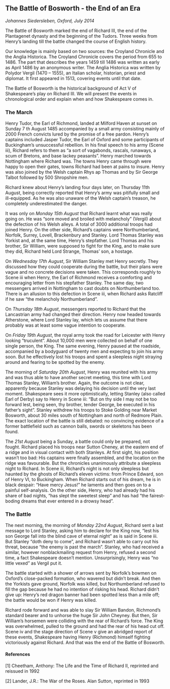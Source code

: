 
## The Battle of Bosworth - the End of an Era


*Johannes Siedersleben, Oxford, July 2014*

The Battle of Bosworth marked the end of Richard III, the end of the Plantagenet dynasty and the beginning of the Tudors. Three weeks from Henry’s landing till the battle changed the course of English
history.

Our knowledge is mainly based on two sources: the Croyland Chronicle and the Anglia Historica. The
Croyland Chronicle covers the period from 655 to 1486. The part that describes the years 1459 till
1486 was written as early as April 1486 by an anonymous writer. The Anglia Historica was written by
Polydor Vergil (1470 – 1555), an Italian scholar, historian, priest and diplomat. It first appeared in
1513, covering events until that date.

The Battle of Bosworth is the historical background of Act V of Shakespeare’s play on Richard III. We
will present the events in chronological order and explain when and how Shakespeare comes in.

### The March
Henry Tudor, the Earl of Richmond, landed at Milford Haven at sunset on Sunday 7
th August 1485 accompanied by a small army consisting mainly of 2000 French convicts lured by the promise of a free
pardon. Henry’s captains included Jasper Tudor, the Earl of Oxford and some participants of Buckingham’s unsuccessful rebellion. In his final speech to his army (Scene iii), Richard refers to them as “a
sort of vagabonds, rascals, runaways, a scum of Bretons, and base lackey peasants”. Henry marched
towards Nottingham where Richard was. The towns Henry came through were happy to open their
gates, towns Richard had been at pains to insure. Henry was also joined by the Welsh captain Rhys ap
Thomas and by Sir George Talbot followed by 500 Shropshire men.

Richard knew about Henry’s landing four days later, on Thursday 11th August, being correctly reported that Henry’s army was pitifully small and ill-equipped. As he was also unaware of the Welsh
captain’s treason, he completely underestimated the danger.

It was only on *Monday 15th August* that Richard learnt what was really going on. He was “sore moved
and broiled with melancholy” (Vergil) about the defection of his Welsh alleys. A total of 3000 additional troops had joined Henry. On the other side, Richard’s captains were Northumberland, Norfolk,
Surrey, Lovell, Brackenbury and Stanley. Lord Thomas Stanley was Yorkist and, at the same time,
Henry’s stepfather. Lord Thomas and his brother, Sir William, were supposed to fight for the King,
and to make sure they did, Richard held Lord Strange, Thomas’ son, a hostage.

On *Wednesday 17th August*, Sir William Stanley met Henry secretly. They discussed how they could
cooperate during the battle, but their plans were vague and no concrete decisions were taken. This
corresponds roughly to Scene iii when Henry, the Earl of Richmond receives a comforting and encouraging letter from his stepfather Stanley. The same day, two messengers arrived in Nottingham to
cast doubts on Northumberland too. There is an allusion to this defection in Scene iii, when Richard
asks Ratcliff if he saw “the melancholy Northumberland”.

On *Thursday 18th August*, messengers reported to Richard that the Lancastrian army had changed
their direction. Henry now headed towards Atherstone, where Lord Stanley lay, which lets us assume
that there probably was at least some vague intention to cooperate.

On *Friday 19th August*, the royal army took the road for Leicester with Henry looking “truculent”.
About 10,000 men were collected on behalf of one single person, the King. The same evening, Henry
paused at the roadside, accompanied by a bodyguard of twenty men and expecting to join his army
soon. But he effectively lost his troops and spent a sleepless night straying around and fearing to be
spotted by the enemy.

The morning of *Saturday 20th August*, Henry was reunited with his army and was thus able to have
another secret meeting, this time with Lord Thomas Stanley, William’s brother. Again, the outcome is
not clear, apparently because Stanley was delaying his decision until the very last moment. Shakespeare sees it more optimistically, letting Stanley (also called Earl of Derby) say to Henry in Scene iii:
“But on thy side I may not be too forward lest, being seen, thy brother, tender George, be executed
in his father’s sight”. Stanley withdrew his troops to Stoke Golding near Market Bosworth, about 30
miles south of Nottingham and north of Redmore Plain. The exact location of the battle is still debated: no convincing evidence of a former battlefield such as cannon balls, swords or skeletons has
been found.

The *21st August* being a Sunday, a battle could only be prepared, not fought. Richard placed his
troops near Sutton Cheney, at the eastern end of a ridge and in visual contact with both Stanleys. At
first sight, his position wasn’t too bad: His captains were finally assembled, and the location on the
ridge was favourable. But the chronicles unanimously attribute a sleepless night to Richard. In Scene
iii, Richard’s night is not only sleepless but haunted by the ghosts of Richard’s eleven victims: from
Prince Edward, son of Henry VI, to Buckingham. When Richard starts out of his dream, he is in black
despair: “Have mercy Jesus!” he laments and then goes on to a painful self-analysis. On the other
side, Henry, who had already had his share of bad nights, “has slept the sweetest sleep” and has had
“the fairest-boding dreams that ever entered in a drowsy head”.

### The Battle
The next morning, the morning of *Monday 22nd August*, Richard sent a last message to Lord Stanley,
asking him to declare for the King now, “lest his son George fall into the blind cave of eternal night”
as is said in Scene iii. But Stanley “doth deny to come”, and Richard wasn’t able to carry out his
threat, because “the enemy is past the march”. Stanley, who had received a similar, however nonblackmailing request from Henry, 
refused a second time, a fact Shakespeare doesn’t mention. Unsurprisingly, Henry was “no little vexed” as Vergil put it.

The battle started with a shower of arrows sent by Norfolk’s bowmen on Oxford’s close-packed formation, 
who wavered but didn’t break. And then the Yorkists gave ground, Norfolk was killed, but
Northumberland refused to fill the gap because he had no intention of risking his head. Richard
didn’t give up: Henry’s red dragon banner had been spotted less than a mile off; the battle would be
won if Henry was killed.

Richard rode forward and was able to slay Sir William Bandon, Richmond’s standard bearer and to
unhorse the huge Sir John Cheyney. But then, Sir William’s horsemen were colliding with the rear of
Richard’s force. The King was overwhelmed, pulled to the ground and had the rear of his head cut
off. Scene iv and the stage direction of Scene v give an abridged report of these events, Shakespeare
having Henry (Richmond) himself fighting victoriously against Richard. And that was the end of the
Battle of Bosworth.

#### References

[1] Cheetham, Anthony: The Life and the Time of Richard II, reprinted and reissued in 1992

[2] Lander, J.R.: The War of the Roses. Alan Sutton, reprinted in 1993
